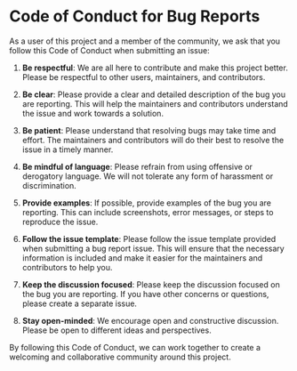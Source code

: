 # Code of Conduct for Bug Reports

As a user of this project and a member of the community, we ask that you follow this Code of Conduct when submitting an issue:

1. **Be respectful**: We are all here to contribute and make this project better. Please be respectful to other users, maintainers, and contributors.

1. **Be clear**: Please provide a clear and detailed description of the bug you are reporting. This will help the maintainers and contributors understand the issue and work towards a solution.

1. **Be patient**: Please understand that resolving bugs may take time and effort. The maintainers and contributors will do their best to resolve the issue in a timely manner.

1. **Be mindful of language**: Please refrain from using offensive or derogatory language. We will not tolerate any form of harassment or discrimination.

1. **Provide examples**: If possible, provide examples of the bug you are reporting. This can include screenshots, error messages, or steps to reproduce the issue.

1. **Follow the issue template**: Please follow the issue template provided when submitting a bug report issue. This will ensure that the necessary information is included and make it easier for the maintainers and contributors to help you.

1. **Keep the discussion focused**: Please keep the discussion focused on the bug you are reporting. If you have other concerns or questions, please create a separate issue.

1. **Stay open-minded**: We encourage open and constructive discussion. Please be open to different ideas and perspectives.

By following this Code of Conduct, we can work together to create a welcoming and collaborative community around this project.